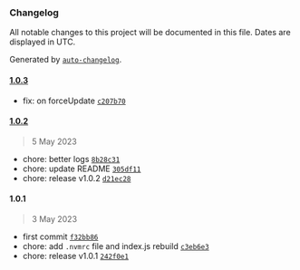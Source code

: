 ### Changelog

All notable changes to this project will be documented in this file. Dates are displayed in UTC.

Generated by [`auto-changelog`](https://github.com/CookPete/auto-changelog).

#### [1.0.3](https://github.com/hrenaud/gatsby-plugin-strapi-datas-mocker/compare/1.0.2...1.0.3)

- fix: on forceUpdate [`c207b70`](https://github.com/hrenaud/gatsby-plugin-strapi-datas-mocker/commit/c207b70228dc4462006dfcde92383d22fa3251fb)

#### [1.0.2](https://github.com/hrenaud/gatsby-plugin-strapi-datas-mocker/compare/1.0.1...1.0.2)

> 5 May 2023

- chore: better logs [`8b28c31`](https://github.com/hrenaud/gatsby-plugin-strapi-datas-mocker/commit/8b28c31d1d3af9fddc12776d0d479cb9b14a7011)
- chore: update README [`305df11`](https://github.com/hrenaud/gatsby-plugin-strapi-datas-mocker/commit/305df1141cd6b150ecd29d2952c9deac46e0f502)
- chore: release v1.0.2 [`d21ec28`](https://github.com/hrenaud/gatsby-plugin-strapi-datas-mocker/commit/d21ec281cfbb5f42acc835be8da0a34ca0873499)

#### 1.0.1

> 3 May 2023

- first commit [`f32bb86`](https://github.com/hrenaud/gatsby-plugin-strapi-datas-mocker/commit/f32bb86a2aa4693059cf21c411894bd8511b004c)
- chore: add `.nvmrc` file and index.js rebuild [`c3eb6e3`](https://github.com/hrenaud/gatsby-plugin-strapi-datas-mocker/commit/c3eb6e3a7020035f82f0753c05cd7db6dde81731)
- chore: release v1.0.1 [`242f0e1`](https://github.com/hrenaud/gatsby-plugin-strapi-datas-mocker/commit/242f0e18e6f1971d231181d9dc9e9ef5dcf1739f)
